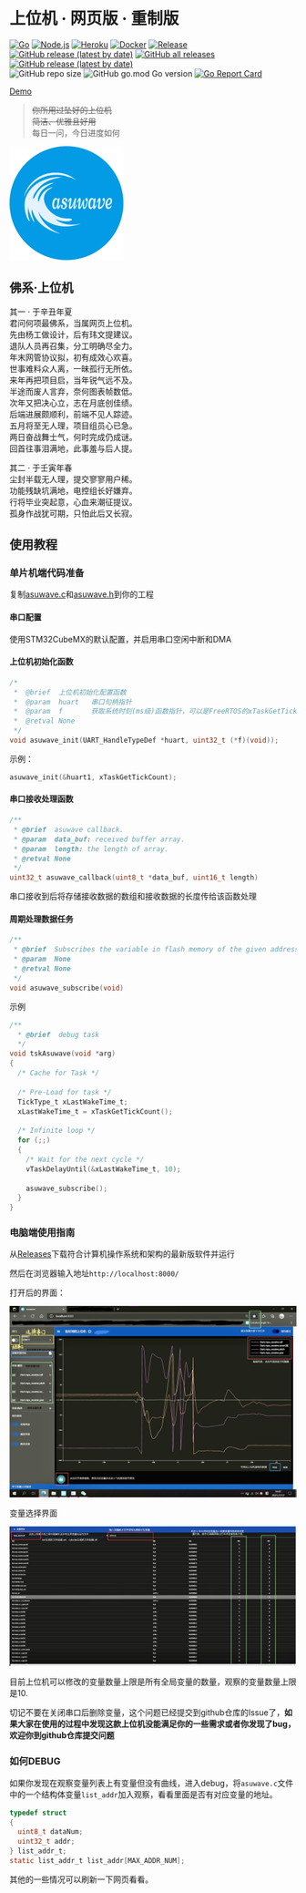 # 上位机 · 网页版 · 重制版

[![Go](https://github.com/scutrobotlab/asuwave/actions/workflows/go.yml/badge.svg)](https://github.com/scutrobotlab/asuwave/actions/workflows/go.yml)
[![Node.js](https://github.com/scutrobotlab/asuwave/actions/workflows/node.yml/badge.svg)](https://github.com/scutrobotlab/asuwave/actions/workflows/node.yml)
[![Heroku](https://github.com/scutrobotlab/asuwave/actions/workflows/heroku.yml/badge.svg)](https://github.com/scutrobotlab/asuwave/actions/workflows/heroku.yml)
[![Docker](https://github.com/scutrobotlab/asuwave/actions/workflows/docker-publish.yml/badge.svg)](https://github.com/scutrobotlab/asuwave/actions/workflows/docker-publish.yml)
[![Release](https://github.com/scutrobotlab/asuwave/actions/workflows/release.yml/badge.svg)](https://github.com/scutrobotlab/asuwave/actions/workflows/release.yml)
[![GitHub release (latest by date)](https://img.shields.io/github/v/release/scutrobotlab/asuwave)](https://github.com/scutrobotlab/asuwave/releases)
[![GitHub all releases](https://img.shields.io/github/downloads/scutrobotlab/asuwave/total)](https://github.com/scutrobotlab/asuwave/releases)
[![GitHub release (latest by date)](https://img.shields.io/github/downloads/scutrobotlab/asuwave/latest/total)](https://github.com/scutrobotlab/asuwave/releases)  
![GitHub repo size](https://img.shields.io/github/repo-size/scutrobotlab/asuwave)
![GitHub go.mod Go version](https://img.shields.io/github/go-mod/go-version/scutrobotlab/asuwave)
[![Go Report Card](https://goreportcard.com/badge/github.com/scutrobotlab/asuwave)](https://goreportcard.com/report/github.com/scutrobotlab/asuwave)  

[Demo](https://asuwave.herokuapp.com/)  

>~~你所用过坠好的上位机~~  
>~~简洁、优雅且好用~~  
>每日一问，今日进度如何

![logo](src/assets/logo.png)

## 佛系·上位机

其一 · 于辛丑年夏  
君问何项最佛系，当属网页上位机。  
先由杨工做设计，后有玮文提建议。  
退队人员再召集，分工明确尽全力。  
年末网管协议拟，初有成效心欢喜。  
世事难料众人离，一昧孤行无所依。  
来年再把项目启，当年锐气远不及。  
半途而废人言弃，奈何图表帧数低。  
次年又把决心立，志在月底创佳绩。  
后端进展颇顺利，前端不见人踪迹。  
五月将至无人理，项目组员心已急。  
两日奋战舞士气，何时完成仍成谜。  
回首往事泪满地，此事羞与后人提。  
  
其二 · 于壬寅年春  
尘封半载无人理，提交寥寥用户稀。  
功能残缺坑满地，电控组长好嫌弃。  
行将毕业突起意，心血来潮征提议。  
孤身作战犹可期，只怕此后又长寂。  

## 使用教程

### 单片机端代码准备

复制[asuwave.c](mcu/asuwave.c)和[asuwave.h](mcu/asuwave.h)到你的工程

#### 串口配置

使用STM32CubeMX的默认配置，并启用串口空闲中断和DMA

#### 上位机初始化函数

```c
/*
 *	@brief 	上位机初始化配置函数
 *	@param	huart	串口句柄指针
 *	@param	f		获取系统时刻(ms级)函数指针，可以是FreeRTOS的xTaskGetTickCount
 * 	@retval	None
 */
void asuwave_init(UART_HandleTypeDef *huart, uint32_t (*f)(void));
```

示例：

```c
asuwave_init(&huart1, xTaskGetTickCount);
```

#### 串口接收处理函数

```c
/**
 * @brief  asuwave callback.
 * @param  data_buf: received buffer array.
 * @param  length: the length of array.
 * @retval None
 */
uint32_t asuwave_callback(uint8_t *data_buf, uint16_t length)
```

串口接收到后将存储接收数据的数组和接收数据的长度传给该函数处理

#### 周期处理数据任务

```c
/**
 * @brief  Subscribes the variable in flash memory of the given address.
 * @param  None
 * @retval None
 */
void asuwave_subscribe(void)
```

示例

```c
/**
  * @brief  debug task
  */
void tskAsuwave(void *arg)
{
  /* Cache for Task */

  /* Pre-Load for task */
  TickType_t xLastWakeTime_t;
  xLastWakeTime_t = xTaskGetTickCount();

  /* Infinite loop */
  for (;;)
  {
    /* Wait for the next cycle */
    vTaskDelayUntil(&xLastWakeTime_t, 10);

    asuwave_subscribe();
  }
}
```

### 电脑端使用指南

从[Releases](https://github.com/scutrobotlab/asuwave/releases)下载符合计算机操作系统和架构的最新版软件并运行

然后在浏览器输入地址`http://localhost:8000/`

打开后的界面：

![](pic/IMG_0095.png)

变量选择界面

![](pic/IMG_0096.png)

目前上位机可以修改的变量数量上限是所有全局变量的数量，观察的变量数量上限是10.

切记不要在关闭串口后删除变量，这个问题已经提交到github仓库的Issue了，**如果大家在使用的过程中发现这款上位机没能满足你的一些需求或者你发现了bug，欢迎你到github仓库提交问题**

### 如何DEBUG

如果你发现在观察变量列表上有变量但没有曲线，进入debug，将`asuwave.c`文件中的一个结构体变量`list_addr`加入观察，看看里面是否有对应变量的地址。

```c
typedef struct
{
  uint8_t dataNum;
  uint32_t addr;
} list_addr_t;
static list_addr_t list_addr[MAX_ADDR_NUM];
```

其他的一些情况可以刷新一下网页看看。

